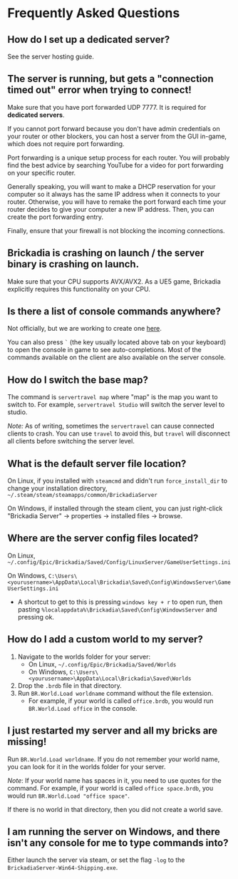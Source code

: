 # Frequently Asked Questions
## How do I set up a dedicated server?
See the server hosting guide.

## The server is running, but gets a "connection timed out" error when trying to connect!
Make sure that you have port forwarded UDP 7777. It is required for **dedicated servers**.

If you cannot port forward because you don't have admin credentials on your router or other blockers, you can host a server from the GUI in-game, which does not require port forwarding.

Port forwarding is a unique setup process for each router. You will probably find the best advice by searching YouTube for a video for port forwarding on your specific router.

Generally speaking, you will want to make a DHCP reservation for your computer so it always has the same IP address when it connects to your router. Otherwise, you will have to remake the
port forward each time your router decides to give your computer a new IP address. Then, you can create the port forwarding entry.

Finally, ensure that your firewall is not blocking the incoming connections.

## Brickadia is crashing on launch / the server binary is crashing on launch.
Make sure that your CPU supports AVX/AVX2. As a UE5 game, Brickadia explicitly requires this functionality on your CPU.

## Is there a list of console commands anywhere?
Not officially, but we are working to create one [here](dedicated-servers.md#dedicated-server-commands).

You can also press `` ` `` (the key usually located above tab on your keyboard) to open the console in game to see auto-completions.
Most of the commands available on the client are also available on the server console.

## How do I switch the base map?
The command is `servertravel map` where "map" is the map you want to switch to. For example, `servertravel Studio` will switch the server level to studio.

*Note:* As of writing, sometimes the `servertravel` can cause connected clients to crash. You can use `travel` to avoid this, but `travel` will disconnect
all clients before switching the server level.

## What is the default server file location?
On Linux, if you installed with `steamcmd` and didn't run `force_install_dir` to change your installation directory, `~/.steam/steam/steamapps/common/BrickadiaServer`

On Windows, if installed through the steam client, you can just right-click "Brickadia Server" -> properties -> installed files -> browse.

## Where are the server config files located?
On Linux, `~/.config/Epic/Brickadia/Saved/Config/LinuxServer/GameUserSettings.ini`

On Windows, `C:\Users\<yourusername>\AppData\Local\Brickadia\Saved\Config\WindowsServer\GameUserSettings.ini`

- A shortcut to get to this is pressing `windows key + r` to open run, then pasting `%localappdata%\Brickadia\Saved\Config\WindowsServer` and pressing ok.

## How do I add a custom world to my server?
1. Navigate to the worlds folder for your server:
    - On Linux, `~/.config/Epic/Brickadia/Saved/Worlds`
    - On Windows, `C:\Users\<yourusername>\AppData\Local\Brickadia\Saved\Worlds`
2. Drop the `.brdb` file in that directory.
3. Run `BR.World.Load worldname` command without the file extension.
    - For example, if your world is called `office.brdb`, you would run `BR.World.Load office` in the console.

## I just restarted my server and all my bricks are missing!
Run `BR.World.Load worldname`. If you do not remember your world name, you can look for it in the worlds folder for your server.

*Note*: If your world name has spaces in it, you need to use quotes for the command.
For example, if your world is called `office space.brdb`, you would run `BR.World.Load "office space"`.

If there is no world in that directory, then you did not create a world save.

## I am running the server on Windows, and there isn't any console for me to type commands into?
Either launch the server via steam, or set the flag `-log` to the `BrickadiaServer-Win64-Shipping.exe`.
